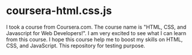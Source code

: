 # coursera-html.css.js
I took a course from Coursera.com. The course name is "HTML, CSS, and Javascript for Web Developers!". I am very excited to see what I can learn from this course. I hope this course help me to boost my skills on HTML, CSS, and JavaScript. This repository for testing purpose. 
